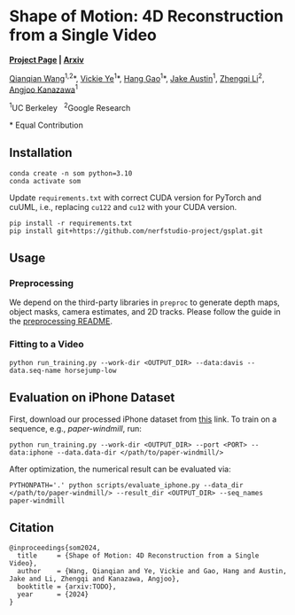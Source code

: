 # Shape of Motion: 4D Reconstruction from a Single Video
**[Project Page](TODO) | [Arxiv](TODO)**

[Qianqian Wang](https://qianqianwang68.github.io/)<sup>1,2</sup>*, [Vickie Ye](https://people.eecs.berkeley.edu/~vye/)<sup>1</sup>\*, [Hang Gao](https://hangg7.com/)<sup>1</sup>\*, [Jake Austin](https://www.linkedin.com/in/jakeaustin4701)<sup>1</sup>, [Zhengqi Li](https://zhengqili.github.io/)<sup>2</sup>, [Angjoo Kanazawa](https://people.eecs.berkeley.edu/~kanazawa/)<sup>1</sup>

<sup>1</sup>UC Berkeley   &nbsp;  <sup>2</sup>Google Research

\* Equal Contribution



## Installation

```
conda create -n som python=3.10
conda activate som
```

Update `requirements.txt` with correct CUDA version for PyTorch and cuUML, 
i.e., replacing `cu122` and `cu12` with your CUDA version. 
```
pip install -r requirements.txt
pip install git+https://github.com/nerfstudio-project/gsplat.git
```

## Usage

### Preprocessing

We depend on the third-party libraries in `preproc` to generate depth maps, object masks, camera estimates, and 2D tracks.
Please follow the guide in the [preprocessing README](./preproc/README.md).

### Fitting to a Video

```
python run_training.py --work-dir <OUTPUT_DIR> --data:davis --data.seq-name horsejump-low
```

## Evaluation on iPhone Dataset
First, download our processed iPhone dataset from [this](https://drive.google.com/drive/folders/1xJaFS_3027crk7u36cue7BseAX80abRe?usp=sharing) link. To train on a sequence, e.g., *paper-windmill*, run:

```
python run_training.py --work-dir <OUTPUT_DIR> --port <PORT> --data:iphone --data.data-dir </path/to/paper-windmill/>
```

After optimization, the numerical result can be evaluated via:
```
PYTHONPATH='.' python scripts/evaluate_iphone.py --data_dir </path/to/paper-windmill/> --result_dir <OUTPUT_DIR> --seq_names paper-windmill  
```


## Citation
```
@inproceedings{som2024,
  title     = {Shape of Motion: 4D Reconstruction from a Single Video},
  author    = {Wang, Qianqian and Ye, Vickie and Gao, Hang and Austin, Jake and Li, Zhengqi and Kanazawa, Angjoo},
  booktitle = {arxiv:TODO},
  year      = {2024}
}
```
